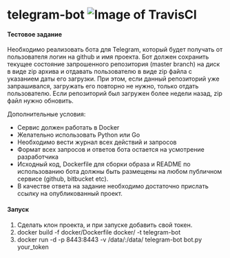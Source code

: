 # telegram-bot  ![Image of TravisCI](https://travis-ci.com/nuBacuk/telegram-bot.svg?branch=master)
#### Тестовое задание

Необходимо реализовать бота для Telegram, который будет получать от пользователя логин на github и имя проекта. 
Бот должен сохранить текущее состояние запрошенного репозитория (master branch) на диск в виде zip архива и отдавать пользователю в виде zip файла с указанием даты его загрузки. 
При этом, если данный репозиторий уже запрашивался, загружать его повторно не нужно, только отдать пользователю. Если репозиторий был загружен более недели назад, zip файл нужно обновить.

 

Дополнительные условия:

* Сервис должен работать в Docker
* Желательно использовать Python или Go
* Необходимо вести журнал всех действий и запросов
* Формат всех запросов и ответов бота остается на усмотрение разработчика
* Исходный код, Dockerfile для сборки образа и README по использованию бота должны быть размещены на любом публичном сервисе (github, bitbucket etc). 
* В качестве ответа на задание необходимо достаточно прислать ссылку на опубликованный проект.

#### Запуск
1. Сделать клон проекта, и при запуске добавить свой токен.
2. docker build -f docker/Dockerfile docker/ -t telegram-bot
3. docker run -d -p 8443:8443 -v /data/:/data/ telegram-bot bot.py your_token
